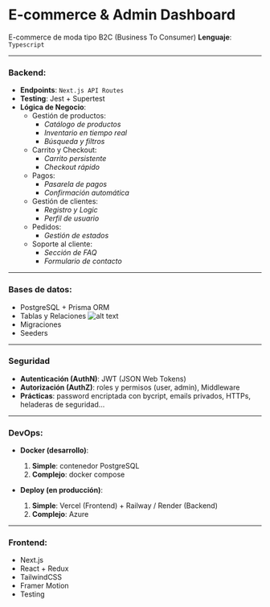 # E-commerce & Admin Dashboard

E-commerce de moda tipo B2C (Business To Consumer) 
**Lenguaje**: ```Typescript```

---
### Backend: 
* **Endpoints**: ```Next.js API Routes```
* **Testing**: Jest + Supertest
* **Lógica de Negocio**:
    * Gestión de productos:
        * _Catálogo de productos_ 
        * _Inventario en tiempo real_ 
        * _Búsqueda y filtros_ 
    * Carrito y Checkout:
        * _Carrito persistente_
        * _Checkout rápido_ 
    * Pagos:
        * _Pasarela de pagos_
        * _Confirmación automática_ 
    * Gestión de clientes:
        * _Registro y Logic_
        * _Perfil de usuario_
    * Pedidos:
        * _Gestión de estados_
    * Soporte al cliente:
        * _Sección de FAQ_
        * _Formulario de contacto_ 
---
### Bases de datos:
* PostgreSQL + Prisma ORM
* Tablas y Relaciones
![alt text]()
* Migraciones 
* Seeders

---
### Seguridad
* **Autenticación (AuthN)**: JWT (JSON Web Tokens)
* **Autorización (AuthZ)**: roles y permisos (user, admin), Middleware
* **Prácticas**: password encriptada con bycript, emails privados, HTTPs, heladeras de seguridad…
---
### DevOps:
* **Docker (desarrollo)**:
    1. **Simple**: contenedor PostgreSQL
    2. **Complejo**: docker compose

* **Deploy (en producción)**:
    1. **Simple**: Vercel (Frontend) + Railway / Render (Backend)
    2. **Complejo**: Azure
---
### Frontend:
 * Next.js
 * React + Redux
 * TailwindCSS
 * Framer Motion 
 * Testing
  